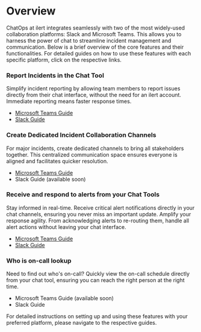 # Overview

ChatOps at ilert integrates seamlessly with two of the most widely-used collaboration platforms: Slack and Microsoft Teams. This allows you to harness the power of chat to streamline incident management and communication. Below is a brief overview of the core features and their functionalities. For detailed guides on how to use these features with each specific platform, click on the respective links.

### **Report Incidents in the Chat Tool**

Simplify incident reporting by allowing team members to report issues directly from their chat interface, without the need for an ilert account. Immediate reporting means faster response times.

* [Microsoft Teams Guide](microsoft-teams/create-alerts-in-microsoft-teams.md)
* [Slack Guide](slack/create-alerts-in-slack.md)

### **Create Dedicated Incident Collaboration Channels**

For major incidents, create dedicated channels to bring all stakeholders together. This centralized communication space ensures everyone is aligned and facilitates quicker resolution.

* [Microsoft Teams Guide](microsoft-teams/create-a-channel-for-an-existing-alert-in-microsoft-teams.md)
* Slack Guide (available soon)

### **Receive and respond to alerts from your Chat Tools**

Stay informed in real-time. Receive critical alert notifications directly in your chat channels, ensuring you never miss an important update. Amplify your response agility. From acknowledging alerts to re-routing them, handle all alert actions without leaving your chat interface.

* [Microsoft Teams Guide](microsoft-teams/chat/)
* [Slack Guide](slack/post-alerts-to-a-slack-channel.md)

### **Who is on-call lookup**

Need to find out who's on-call? Quickly view the on-call schedule directly from your chat tool, ensuring you can reach the right person at the right time.

* Microsoft Teams Guide (available soon)
* Slack Guide

For detailed instructions on setting up and using these features with your preferred platform, please navigate to the respective guides.
